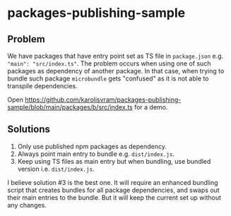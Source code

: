 # packages-publishing-sample

## Problem

We have packages that have entry point set as TS file in `package.json` e.g. `"main": "src/index.ts"`. The problem occurs when using one of such packages as dependency of another package. In that case, when trying to bundle such package `microbundle` gets "confused" as it is not able to transpile dependencies.

Open https://github.com/karolisvram/packages-publishing-sample/blob/main/packages/b/src/index.ts for a demo.

## Solutions

1. Only use published npm packages as dependency.
2. Always point main entry to bundle e.g. `dist/index.js`.
3. Keep using TS files as main entry but when bundling, use bundled version i.e. `dist/index.js`.

I believe solution #3 is the best one. It will require an enhanced bundling script that creates bundles for all package dependencies, and swaps out their main entries to the bundle. But it will keep the current set up without any changes.


